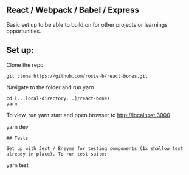 ## React / Webpack / Babel / Express

Basic set up to be able to build on for other projects or learnings opportunities.

## Set up:

Clone the repo

```
git clone https://github.com/rosie-b/react-bones.git
```

Navigate to the folder and run yarn

```
cd [...local-directory...]/react-bones
yarn
```
To view, run yarn start and open browser to [http://localhost:3000](localhost:3000)

yarn dev

```
## Tests

Set up with Jest / Enzyme for testing components (1x shallow test already in place). To run test suite:
```

yarn test

```

```
